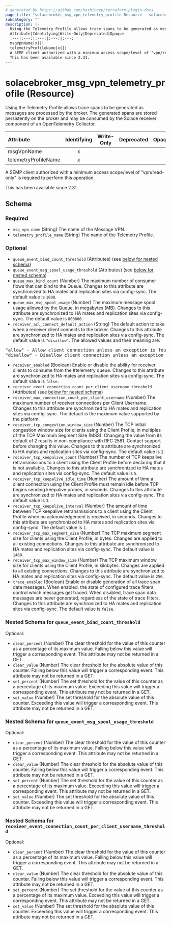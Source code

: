 ```yaml
---
# generated by https://github.com/hashicorp/terraform-plugin-docs
page_title: "solacebroker_msg_vpn_telemetry_profile Resource - solacebroker"
subcategory: ""
description: |-
  Using the Telemetry Profile allows trace spans to be generated as messages are processed by the broker. The generated spans are stored persistently on the broker and may be consumed by the Solace receiver component of an OpenTelemetry Collector.
  Attribute|Identifying|Write-Only|Deprecated|Opaque
  :---|:---:|:---:|:---:|:---:
  msgVpnName|x|||
  telemetryProfileName|x|||
  A SEMP client authorized with a minimum access scope/level of "vpn/read-only" is required to perform this operation.
  This has been available since 2.31.
---
```


# solacebroker_msg_vpn_telemetry_profile (Resource)

Using the Telemetry Profile allows trace spans to be generated as messages are processed by the broker. The generated spans are stored persistently on the broker and may be consumed by the Solace receiver component of an OpenTelemetry Collector.


Attribute|Identifying|Write-Only|Deprecated|Opaque
:---|:---:|:---:|:---:|:---:
msgVpnName|x|||
telemetryProfileName|x|||



A SEMP client authorized with a minimum access scope/level of "vpn/read-only" is required to perform this operation.

This has been available since 2.31.



<!-- schema generated by tfplugindocs -->
## Schema

### Required

- `msg_vpn_name` (String) The name of the Message VPN.
- `telemetry_profile_name` (String) The name of the Telemetry Profile.

### Optional

- `queue_event_bind_count_threshold` (Attributes) (see [below for nested schema](#nestedatt--queue_event_bind_count_threshold))
- `queue_event_msg_spool_usage_threshold` (Attributes) (see [below for nested schema](#nestedatt--queue_event_msg_spool_usage_threshold))
- `queue_max_bind_count` (Number) The maximum number of consumer flows that can bind to the Queue. Changes to this attribute are synchronized to HA mates and replication sites via config-sync. The default value is `1000`.
- `queue_max_msg_spool_usage` (Number) The maximum message spool usage allowed by the Queue, in megabytes (MB). Changes to this attribute are synchronized to HA mates and replication sites via config-sync. The default value is `800000`.
- `receiver_acl_connect_default_action` (String) The default action to take when a receiver client connects to the broker. Changes to this attribute are synchronized to HA mates and replication sites via config-sync. The default value is `"disallow"`. The allowed values and their meaning are:

<pre>
"allow" - Allow client connection unless an exception is found for it.
"disallow" - Disallow client connection unless an exception is found for it.
</pre>
- `receiver_enabled` (Boolean) Enable or disable the ability for receiver clients to consume from the #telemetry queue. Changes to this attribute are synchronized to HA mates and replication sites via config-sync. The default value is `false`.
- `receiver_event_connection_count_per_client_username_threshold` (Attributes) (see [below for nested schema](#nestedatt--receiver_event_connection_count_per_client_username_threshold))
- `receiver_max_connection_count_per_client_username` (Number) The maximum number of receiver connections per Client Username. Changes to this attribute are synchronized to HA mates and replication sites via config-sync. The default is the maximum value supported by the platform.
- `receiver_tcp_congestion_window_size` (Number) The TCP initial congestion window size for clients using the Client Profile, in multiples of the TCP Maximum Segment Size (MSS). Changing the value from its default of 2 results in non-compliance with RFC 2581. Contact support before changing this value. Changes to this attribute are synchronized to HA mates and replication sites via config-sync. The default value is `2`.
- `receiver_tcp_keepalive_count` (Number) The number of TCP keepalive retransmissions to a client using the Client Profile before declaring that it is not available. Changes to this attribute are synchronized to HA mates and replication sites via config-sync. The default value is `5`.
- `receiver_tcp_keepalive_idle_time` (Number) The amount of time a client connection using the Client Profile must remain idle before TCP begins sending keepalive probes, in seconds. Changes to this attribute are synchronized to HA mates and replication sites via config-sync. The default value is `3`.
- `receiver_tcp_keepalive_interval` (Number) The amount of time between TCP keepalive retransmissions to a client using the Client Profile when no acknowledgement is received, in seconds. Changes to this attribute are synchronized to HA mates and replication sites via config-sync. The default value is `1`.
- `receiver_tcp_max_segment_size` (Number) The TCP maximum segment size for clients using the Client Profile, in bytes. Changes are applied to all existing connections. Changes to this attribute are synchronized to HA mates and replication sites via config-sync. The default value is `1460`.
- `receiver_tcp_max_window_size` (Number) The TCP maximum window size for clients using the Client Profile, in kilobytes. Changes are applied to all existing connections. Changes to this attribute are synchronized to HA mates and replication sites via config-sync. The default value is `256`.
- `trace_enabled` (Boolean) Enable or disable generation of all trace span data messages. When enabled, the state of configured trace filters control which messages get traced. When disabled, trace span data messages are never generated, regardless of the state of trace filters. Changes to this attribute are synchronized to HA mates and replication sites via config-sync. The default value is `false`.

<a id="nestedatt--queue_event_bind_count_threshold"></a>
### Nested Schema for `queue_event_bind_count_threshold`

Optional:

- `clear_percent` (Number) The clear threshold for the value of this counter as a percentage of its maximum value. Falling below this value will trigger a corresponding event. This attribute may not be returned in a GET.
- `clear_value` (Number) The clear threshold for the absolute value of this counter. Falling below this value will trigger a corresponding event. This attribute may not be returned in a GET.
- `set_percent` (Number) The set threshold for the value of this counter as a percentage of its maximum value. Exceeding this value will trigger a corresponding event. This attribute may not be returned in a GET.
- `set_value` (Number) The set threshold for the absolute value of this counter. Exceeding this value will trigger a corresponding event. This attribute may not be returned in a GET.


<a id="nestedatt--queue_event_msg_spool_usage_threshold"></a>
### Nested Schema for `queue_event_msg_spool_usage_threshold`

Optional:

- `clear_percent` (Number) The clear threshold for the value of this counter as a percentage of its maximum value. Falling below this value will trigger a corresponding event. This attribute may not be returned in a GET.
- `clear_value` (Number) The clear threshold for the absolute value of this counter. Falling below this value will trigger a corresponding event. This attribute may not be returned in a GET.
- `set_percent` (Number) The set threshold for the value of this counter as a percentage of its maximum value. Exceeding this value will trigger a corresponding event. This attribute may not be returned in a GET.
- `set_value` (Number) The set threshold for the absolute value of this counter. Exceeding this value will trigger a corresponding event. This attribute may not be returned in a GET.


<a id="nestedatt--receiver_event_connection_count_per_client_username_threshold"></a>
### Nested Schema for `receiver_event_connection_count_per_client_username_threshold`

Optional:

- `clear_percent` (Number) The clear threshold for the value of this counter as a percentage of its maximum value. Falling below this value will trigger a corresponding event. This attribute may not be returned in a GET.
- `clear_value` (Number) The clear threshold for the absolute value of this counter. Falling below this value will trigger a corresponding event. This attribute may not be returned in a GET.
- `set_percent` (Number) The set threshold for the value of this counter as a percentage of its maximum value. Exceeding this value will trigger a corresponding event. This attribute may not be returned in a GET.
- `set_value` (Number) The set threshold for the absolute value of this counter. Exceeding this value will trigger a corresponding event. This attribute may not be returned in a GET.


